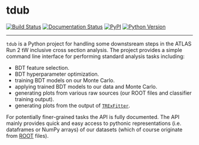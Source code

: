 # tdub

[![Build Status](https://dev.azure.com/ddavis0485/tdub/_apis/build/status/douglasdavis.tdub?branchName=master)](https://dev.azure.com/ddavis0485/tdub/_build/latest?definitionId=3&branchName=master)
[![Documentation Status](https://readthedocs.org/projects/tdub/badge/?version=latest)](https://tdub.readthedocs.io/)
[![PyPI](https://img.shields.io/pypi/v/tdub?color=teal)](https://pypi.org/project/tdub/)
[![Python Version](https://img.shields.io/pypi/pyversions/tdub)](https://pypi.org/project/tdub/)

---

`tdub` is a Python project for handling some downstsream steps in the
ATLAS Run 2 tW inclusive cross section analysis. The project provides
a simple command line interface for performing standard analysis tasks
including:

- BDT feature selection.
- BDT hyperparameter optimization.
- training BDT models on our Monte Carlo.
- applying trained BDT models to our data and Monte Carlo.
- generating plots from various raw sources (our ROOT files and
  classifier training output).
- generating plots from the output of
  [`TRExFitter`](https://gitlab.cern.ch/TRExStats/TRExFitter/).

For potentially finer-grained tasks the API is fully documented. The
API mainly provides quick and easy access to pythonic representations
(i.e. dataframes or NumPy arrays) of our datasets (which of course
originate from [ROOT](https://root.cern/) files).
